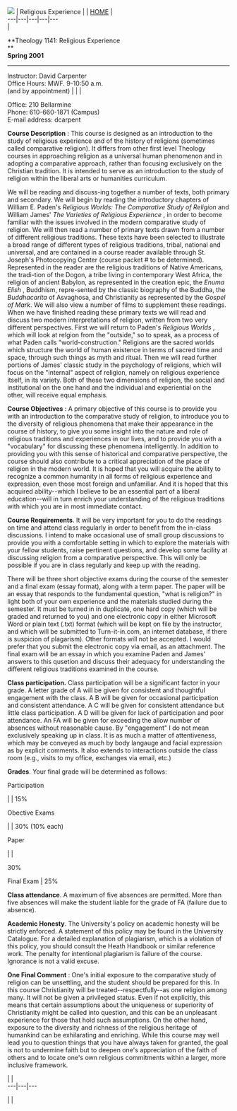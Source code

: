 ![](Images/bosch_thumb.jpg) | Religious Experience |   | [HOME](index.htm) |  
---|---|---|---|---  
  |  
  


**Theology 1141: Religious Experience  
**  
**Spring 2001**  
  
---  
  
Instructor: David Carpenter  
Office Hours: MWF. 9-10:50 a.m.  
(and by appointment)  |   |   |

Office: 210 Bellarmine  
Phone: 610-660-1871 (Campus)  
           E-mail address: dcarpent   
  


**Course Description** : This course is designed as an introduction to the
study of religious experience and of the history of religions (sometimes
called comparative religion). It differs from other first level Theology
courses in approaching religion as a universal human phenomenon and in
adopting a comparative approach, rather than focusing exclusively on the
Christian tradition. It is intended to serve as an introduction to the study
of religion within the liberal arts or humanities curriculum.

We will be reading and discuss-ing together a number of texts, both primary
and secondary. We will begin by reading the introductory chapters of William
E. Paden's _Religious Worlds: The Comparative Study of Religion_ and William
James' _The Varieties of Religious Experience_ , in order to become familiar
with the issues involved in the modern comparative study of religion. We will
then read a number of primary texts drawn from a number of different religious
traditions. These texts have been selected to illustrate a broad range of
different types of religious traditions, tribal, national and universal, and
are contained in a course reader available through St. Joseph's Photocopying
Center (course packet # to be determined). Represented in the reader are the
religious traditions of Native Americans, the tradi-tion of the Dogon, a tribe
living in contemporary West Africa, the religion of ancient Babylon, as
represented in the creation epic, the _Enuma Elish_ , Buddhism, repre-sented
by the classic biography of the Buddha, the _Buddhacarita_ of Asvaghosa, and
Christianity as represented by the _Gospel of Mark_. We will also view a
number of films to supplement these readings. When we have finished reading
these primary texts we will read and discuss two modern interpretations of
religion, written from two very different perspectives. First we will return
to Paden's _Religious Worlds_ , which will look at relgion from the "outside,"
so to speak, as a process of what Paden calls "world-construction." Religions
are the sacred worlds which structure the world of human existence in terms of
sacred time and space, through such things as myth and ritual. Then we will
read further portions of James' classic study in the psychology of religions,
which will focus on the "internal" aspect of religion, namely on religious
experience itself, in its variety. Both of these two dimensions of religion,
the social and institutional on the one hand and the individual and
experiential on the other, will receive equal emphasis.

**Course Objectives** : A primary objective of this course is to provide you
with an introduction to the comparative study of religion, to introduce you to
the diversity of religious phenomena that make their appearance in the course
of history, to give you some insight into the nature and role of religious
traditions and experiences in our lives, and to provide you with a
"vocabulary" for discussing these phenomena intelligently. In addition to
providing you with this sense of historical and comparative perspective, the
course should also contribute to a critical appreciation of the place of
religion in the modern world. It is hoped that you will acquire the ability to
recognize a common humanity in all forms of religious experience and
expression, even those most foreign and unfamiliar. And it is hoped that this
acquired ability--which I believe to be an essential part of a liberal
education--will in turn enrich your understanding of the religious traditions
with which you are in most immediate contact.

**Course Requirements**. It will be very important for you to do the readings
on time and attend class regularly in order to benefit from the in-class
discussions. I intend to make occasional use of small group discussions to
provide you with a comfortable setting in which to explore the materials with
your fellow students, raise pertinent questions, and develop some facility at
discussing religion from a comparative perspective. This will only be possible
if you are in class regularly and keep up with the reading.

There will be three short objective exams during the course of the semester
and a final exam (essay format), along with a term paper. The paper will be an
essay that responds to the fundamental question, "what is religion?" in light
both of your own experience and the materials studied during the semester. It
must be turned in in duplicate, one hard copy (which will be graded and
returned to you) and one electronic copy in either Microsoft Word or plain
text (.txt) format (which will be kept on file by the instructor, and which
will be submitted to Turn-it-in.com, an internet database, if there is
suspicion of plagarism). Other formats will not be accepted. I would prefer
that you submit the electronic copy via email, as an attachment. The final
exam will be an essay in which you examine Paden and James' answers to this
qusetion and discuss their adequacy for understanding the different religious
traditions examined in the course.

**Class participation.** Class participation will be a significant factor in
your grade. A letter grade of A will be given for consistent and thoughtful
engagement with the class. A B will be given for occasional participation and
consistent attendance. A C will be given for consistent attendance but little
class participation. A D will be given for lack of participation and poor
attendance. An FA will be given for exceeding the allow number of absences
without reasonable cause. By "engagement" I do not mean exclusively speaking
up in class. It is as much a matter of attentiveness, which may be conveyed as
much by body langauge and facial expression as by explicit comments. It also
extends to interactions outside the class room (e.g., visits to my office,
exchanges via email, etc.)

**Grades**. Your final grade will be determined as follows:  
  
  
  
Participation

|   | 15%  
  
Obective Exams

|   | 30% (10% each)  
  
Paper

|   |

30%  
  
Final Exam | 25%  
  


 **Class attendance**. A maximum of five absences are permitted. More than
five absences will make the student liable for the grade of FA (failure due to
absence).

**Academic Honesty**. The University's policy on academic honesty will be
strictly enforced. A statement of this policy may be found in the University
Catalogue. For a detailed explanation of plagiarism, which is a violation of
this policy, you should consult the Heath Handbook or similar reference work.
The penalty for intentional plagiarism is failure of the course. Ignorance is
not a valid excuse.

**One Final Comment** : One's initial exposure to the comparative study of
religion can be unsettling, and the student should be prepared for this. In
this course Christianity will be treated--respectfully--as one religion among
many. It will not be given a privileged status. Even if not explicitly, this
means that certain assumptions about the uniqueness or superiority of
Christianity might be called into question, and this can be an unpleasant
experience for those that hold such assumptions. On the other hand, exposure
to the diversity and richness of the religious heritage of humankind can be
exhilarating and enriching. While this course may well lead you to question
things that you have always taken for granted, the goal is not to undermine
faith but to deepen one's appreciation of the faith of others and to locate
one's own religious commitments within a larger, more inclusive framework.

  
  
  
  


  |   |  
---|---|---  
  
  |   |  
  




